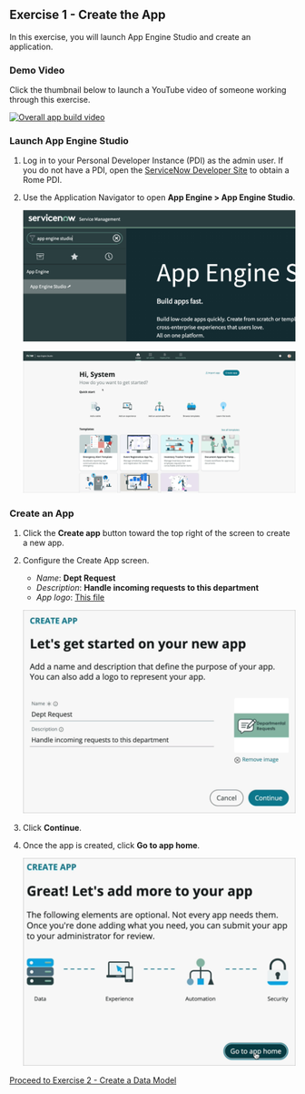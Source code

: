 ## Exercise 1 - Create the App

In this exercise, you will launch App Engine Studio and create an application.

### Demo Video

Click the thumbnail below to launch a YouTube video of someone working through this exercise.

[![Overall app build video](https://img.youtube.com/vi/6kjC2x4xC8U/0.jpg)](https://www.youtube.com/watch?v=6kjC2x4xC8U)

### Launch App Engine Studio

1. Log in to your Personal Developer Instance (PDI) as the admin user. If you do not have a PDI, open the [ServiceNow Developer Site](https://developer.servicenow.com/) to obtain a Rome PDI.

1. Use the Application Navigator to open **App Engine > App Engine Studio**.

    ![app engine studio filter](images/2021-10-05-09-45-17.png)

    ![App engine studio home](images/2021-10-05-13-47-18.png)

### Create an App

1. Click the **Create app** button toward the top right of the screen to create a new app.

1. Configure the Create App screen.

    * _Name_: **Dept Request**
    * _Description_: **Handle incoming requests to this department**
    * _App logo_: [This file](assets/deptreqicon.png)

    ![create app screen](images/2021-10-05-13-57-41.png)

1. Click **Continue**.

1. Once the app is created, click **Go to app home**.

    ![go to app home](images/2021-10-05-14-01-05.png)

[Proceed to Exercise 2 - Create a Data Model](Exercise2-DataModel.md)